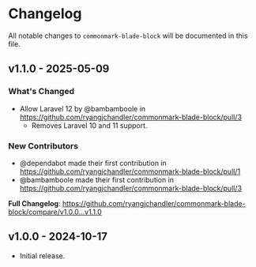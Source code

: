 # Changelog

All notable changes to `commonmark-blade-block` will be documented in this file.

## v1.1.0 - 2025-05-09

### What's Changed

* Allow Laravel 12 by @bambamboole in https://github.com/ryangjchandler/commonmark-blade-block/pull/3
  * Removes Laravel 10 and 11 support.
  

### New Contributors

* @dependabot made their first contribution in https://github.com/ryangjchandler/commonmark-blade-block/pull/1
* @bambamboole made their first contribution in https://github.com/ryangjchandler/commonmark-blade-block/pull/3

**Full Changelog**: https://github.com/ryangjchandler/commonmark-blade-block/compare/v1.0.0...v1.1.0

## v1.0.0 - 2024-10-17

* Initial release.

